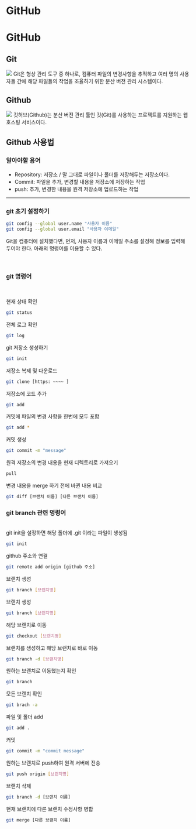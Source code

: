 # GitHub

# GitHub

## Git

<img src="https://velog.velcdn.com/images%2Fjini_eun%2Fpost%2F43ac40ae-8ffe-4a78-9236-27911962664a%2Fimage.png">
Git은 형상 관리 도구 중 하나로, 컴퓨터 파일의 변경사항을 추적하고 여러 명의 사용자들 간에 해당 파일들의 작업을 조율하기 위한 분산 버전 관리 시스템이다.

## Github

<img src="https://blog.kakaocdn.net/dn/Kl0e8/btqCzADnGSi/fC7tMdoSp6oGS8L2K429V1/img.png">
깃허브(Github)는 분산 버전 관리 툴인 깃(Git)를 사용하는 프로젝트를 지원하는 웹호스팅 서비스이다.

## Github 사용법

### 알아야할 용어

- Repository: 저장소 / 말 그대로 파일이나 폴더를 저장해두는 저장소이다.
- Commit: 파일을 추가, 변경할 내용을 저장소에 저장하는 작업
- push: 추가, 변경한 내용을 원격 저장소에 업로드하는 작업
<hr/>

### git 초기 설정하기

```bash
git config --global user.name "사용자 이름"
git config --global user.email "사용자 이메일"
```

Git을 컴퓨터에 설치했다면, 먼저, 사용자 이름과 이메일 주소를 설정해 정보를 입력해 두어야 한다. 아래의 명령어를 이용할 수 있다.

<br/>

### git 명령어

<br/>

현재 상태 확인

```bash
git status
```

전체 로그 확인

```bash
git log
```

git 저장소 생성하기

```bash
git init
```

저장소 복제 및 다운로드

```bash
git clone [https: ~~~~ ]
```

저장소에 코드 추가

```bash
git add
```

커밋에 파일의 변경 사항을 한번에 모두 포함

```bash
git add *
```

커밋 생성

```bash
git commit -m "message"
```

원격 저장소의 변경 내용을 현재 디렉토리로 가져오기

```bash
pull
```

변경 내용을 merge 하기 전에 바뀐 내용 비교

```bash
git diff [브랜치 이름] [다른 브랜치 이름]
```

### git branch 관련 명령어

<br/>
git init을 설정하면 해당 폴더에 .git 이라는 파일이 생성됨

```bash
git init
```

github 주소와 연결

```bash
git remote add origin [github 주소]
```

브랜치 생성

```bash
git branch [브랜치명]
```

브랜치 생성

```bash
git branch [브랜치명]
```

해당 브랜치로 이동

```bash
git checkout [브랜치명]
```

브랜치를 생성하고 해당 브랜치로 바로 이동

```bash
git branch -d [브랜치명]
```

원하는 브랜치로 이동했는지 확인

```bash
git branch
```

모든 브랜치 확인

```bash
git brach -a
```

파일 및 폴더 add

```bash
git add .
```

커밋

```bash
git commit -m "commit message"
```

원하는 브랜치로 push하여 원격 서버에 전송

```bash
git push origin [브랜치명]
```

브랜치 삭제

```bash
git branch -d [브랜치 이름]
```

현재 브랜치에 다른 브랜치 수정사항 병합

```bash
git merge [다른 브랜치 이름]
```
